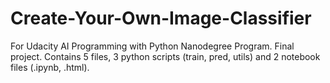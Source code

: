 # Create-Your-Own-Image-Classifier
For Udacity AI Programming with Python Nanodegree Program. Final project. 
Contains 5 files, 3 python scripts (train, pred, utils) and 2 notebook files (.ipynb, .html).
